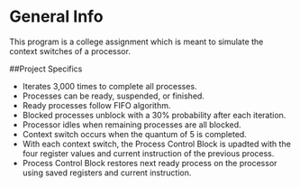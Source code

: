 
# General Info
This program is a college assignment which is meant to simulate the context switches of a processor.

##Project Specifics
- Iterates 3,000 times to complete all processes.
- Processes can be ready, suspended, or finished.
- Ready processes follow FIFO algorithm. 
- Blocked processes unblock with a 30% probability after each iteration.
- Processor idles when remaining processes are all blocked. 
- Context switch occurs when the quantum of 5 is completed.
- With each context switch, the Process Control Block is upadted with the four register values and current instruction of the previous process.
- Process Control Block restores next ready process on the processor using saved registers and current instruction.

